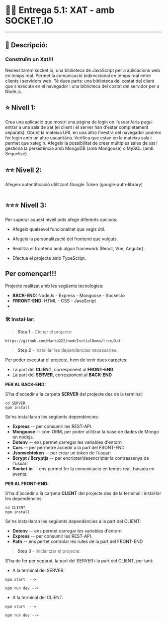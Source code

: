 #     📢📢  Entrega 5.1: XAT  -  amb SOCKET.IO
---
## 💬 Descripció:

### Construïm un Xat!!!



Necessitarem socket.io, una biblioteca de JavaScript per a aplicacions web en temps real. Permet la comunicació bidireccional en temps real entre clients i servidors web. Té dues parts: una biblioteca del costat del client que s'executa en el navegador i una biblioteca del costat del servidor per a Node.js. 


## ⭐ Nivell 1:

Crea una aplicació que mostri una pàgina de login on l'usuari/ària pugui entrar a una sala de xat (el client i el server han d'estar completament separats). Obrint la mateixa URL en una altra finestra del navegador podrem fer login amb un altre usuari/ària. Verifica que estan en la mateixa sala i permet que xategin. Afegeix la possibilitat de crear múltiples sales de xat i gestiona la persistència amb MongoDB (amb Mongoose) o MySQL (amb Sequelize).


## ⭐⭐ Nivell 2:

Afegeix autentificació utilitzant Google Token (google-auth-library)

```
```
## ⭐⭐⭐ Nivell 3:

Per superar aquest nivell pots afegir diferents opcions:

- Afegeix qualsevol funcionalitat que vegis útil.

- Afegeix la personalització del frontend que vulguis.

- Realitza el frontend amb algun framework (React, Vue, Angular).

- Efectua el projecte amb TypeScript.




##  Per començar!!!  


Projecte realitzat amb les següents tecnologies:

- **BACK-END:**    NodeJs - Express - Mongoose - Socket.io 
- **FRRONT-END:**  HTML  -  CSS  -  JavaScript
- 
### 🛠️ Instal·lar:

> **Step 1** - Clonar el projecte:
```
https://github.com/MartaG22/nodeInitialDemo/tree/Xat

```
> **Step 2** - Instal·lar les dependències necessàries:
> 
Per poder executar el projecte, hem de tenir dues carpetes:
- La part del **CLIENT**, corresponent al **FRONT-END**
- La part del **SERVER**, corresponent al **BACK-END**


**PER AL BACK-END:**

S'ha d'accedir a la carpeta **SERVER** del projecte des de la terminal:
```
cd SERVER
npm install
```

Se'ns instal·laran les següents dependències:
 - **Express** -- per consumir les REST-API.
 - **Mongoose** -- com ORM, per poder utilitzar la base de dades de Mongo en nodejs.
 - **Dotenv** -- ens permet carregar les variables d'entorn
 - **Cors**  -- per permetre accedir a la part del FRONT-END
 - **Jsonwebtoken** -- per crear un token de l'usuari
 - **Bcrypt  /  Bcryptjs** -- per encriptar/desencriptar la contrassenya de l'usuari
 - **Socket.io** -- ens permet fer la comunicació en temps real, basada en events.
  


**PER AL FRONT-END:**

S'ha d'accedir a la carpeta **CLIENT** del projecte des de la terminal i instal·lar les dependències:
```
cd CLIENT
npm install
```

Se'ns instal·laran les següents dependències a la part del CLIENT:
 - **Dotenv** -- ens permet carregar les variables d'entorn
 - **Express** -- per consumir les REST-API.
 - **Path**  -- ens pertet controlar les rutes de la part del FRONT-END



> **Step 3** - Inicialitzar el projecte:
> 
S'ha de fer per separat, la part del SERVER i la part del CLIENT, per tant:

- A la terminal del SERVER:

```
npm start  -->

npm run dev --> 

```


- A la terminal del CLIENT:

```
npm start  -->

npm run dev --> 

```
